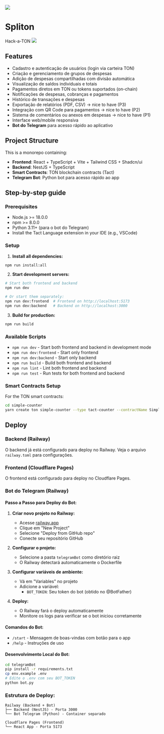 <img src=".assets/spliton-logo.png"> </img>
# Spliton 
Hack-a-TON 
<img src=".assets/clientRoadMap.png"> </img>

## Features

- Cadastro e autenticação de usuários (login via carteira TON)
- Criação e gerenciamento de grupos de despesas
- Adição de despesas compartilhadas com divisão automática
- Visualização de saldos individuais e totais
- Pagamentos diretos em TON ou tokens suportados (on-chain)
- Notificações de despesas, cobranças e pagamentos
- Histórico de transações e despesas
- Exportação de relatórios (PDF, CSV) -> nice to have (P3)
- Integração com QR Code para pagamentos -> nice to have (P2)
- Sistema de comentários ou anexos em despesas -> nice to have (P1)
- Interface web/mobile responsiva
- **Bot do Telegram** para acesso rápido ao aplicativo

## Project Structure

This is a monorepo containing:
- **Frontend**: React + TypeScript + Vite + Tailwind CSS + Shadcn/ui
- **Backend**: NestJS + TypeScript
- **Smart Contracts**: TON blockchain contracts (Tact)
- **Telegram Bot**: Python bot para acesso rápido ao app

## Step-by-step guide

### Prerequisites
- Node.js >= 18.0.0
- npm >= 8.0.0
- Python 3.11+ (para o bot do Telegram)
- Install the Tact Language extension in your IDE (e.g., VSCode)

### Setup

1. **Install all dependencies:**
```bash
npm run install:all
```

2. **Start development servers:**
```bash
# Start both frontend and backend
npm run dev

# Or start them separately:
npm run dev:frontend  # Frontend on http://localhost:5173
npm run dev:backend   # Backend on http://localhost:3000
```

3. **Build for production:**
```bash
npm run build
```

### Available Scripts

- `npm run dev` - Start both frontend and backend in development mode
- `npm run dev:frontend` - Start only frontend
- `npm run dev:backend` - Start only backend
- `npm run build` - Build both frontend and backend
- `npm run lint` - Lint both frontend and backend
- `npm run test` - Run tests for both frontend and backend

### Smart Contracts Setup

For the TON smart contracts:

```bash
cd simple-counter
yarn create ton simple-counter --type tact-counter --contractName SimpleCounter
```

## Deploy

### Backend (Railway)

O backend já está configurado para deploy no Railway. Veja o arquivo `railway.toml` para configurações.

### Frontend (Cloudflare Pages)

O frontend está configurado para deploy no Cloudflare Pages.

### Bot do Telegram (Railway)

#### Passo a Passo para Deploy do Bot:

1. **Criar novo projeto no Railway:**
   - Acesse [railway.app](https://railway.app)
   - Clique em "New Project"
   - Selecione "Deploy from GitHub repo"
   - Conecte seu repositório GitHub

2. **Configurar o projeto:**
   - Selecione a pasta `telegramBot` como diretório raiz
   - O Railway detectará automaticamente o Dockerfile

3. **Configurar variáveis de ambiente:**
   - Vá em "Variables" no projeto
   - Adicione a variável:
     - `BOT_TOKEN`: Seu token do bot (obtido no @BotFather)

4. **Deploy:**
   - O Railway fará o deploy automaticamente
   - Monitore os logs para verificar se o bot iniciou corretamente

#### Comandos do Bot:

- `/start` - Mensagem de boas-vindas com botão para o app
- `/help` - Instruções de uso

#### Desenvolvimento Local do Bot:

```bash
cd telegramBot
pip install -r requirements.txt
cp env.example .env
# Edite o .env com seu BOT_TOKEN
python bot.py
```

### Estrutura de Deploy:

```
Railway (Backend + Bot)
├── Backend (NestJS) - Porta 3000
└── Bot Telegram (Python) - Container separado

Cloudflare Pages (Frontend)
└── React App - Porta 5173
```
